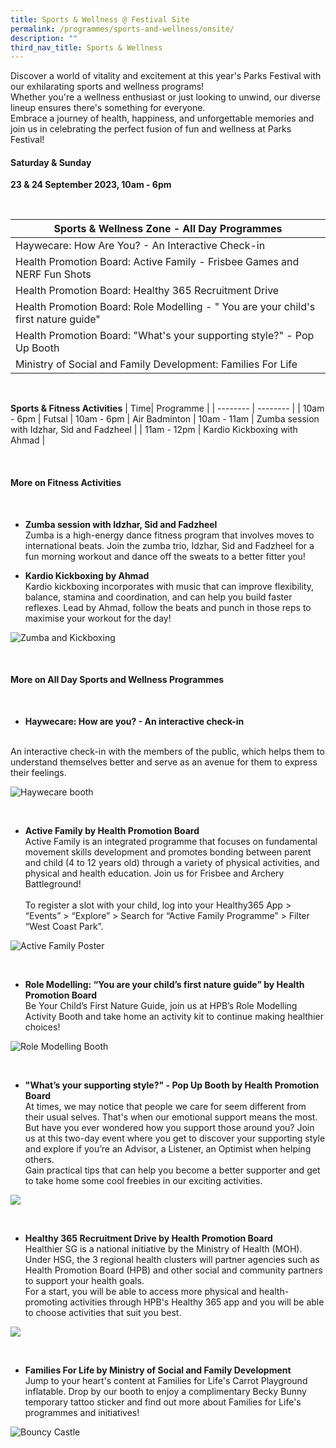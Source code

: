 ```yaml
---
title: Sports & Wellness @ Festival Site
permalink: /programmes/sports-and-wellness/onsite/
description: ""
third_nav_title: Sports & Wellness
---
```

Discover a world of vitality and excitement at this year's Parks Festival with our exhilarating sports and wellness programs! <br>
Whether you're a wellness enthusiast or just looking to unwind, our diverse lineup ensures there's something for everyone. <br>
Embrace a journey of health, happiness, and unforgettable memories and join us in celebrating the perfect fusion of fun and wellness at Parks Festival!

#### Saturday &amp; Sunday <br>
**23 &amp; 24 September 2023, 10am - 6pm**

<br>

| Sports &amp; Wellness Zone - All Day Programmes | 
| -------- |
| Haywecare: How Are You? - An Interactive Check-in |
| Health Promotion Board: Active Family - Frisbee Games and NERF Fun Shots |
| Health Promotion Board: Healthy 365 Recruitment Drive |
| Health Promotion Board: Role Modelling - " You are your child's first nature guide" |
| Health Promotion Board: "What's your supporting style?" - Pop Up Booth |
| Ministry of Social and Family Development: Families For Life |

<br>

**Sports &amp; Fitness Activities**
| Time| Programme | 
| -------- | -------- | 
| 10am - 6pm | Futsal
| 10am - 6pm | Air Badminton
| 10am - 11am | Zumba session with Idzhar, Sid and Fadzheel  | 
| 11am - 12pm | Kardio Kickboxing with Ahmad |


<br>

#### More on Fitness Activities

<br>

* **Zumba session with Idzhar, Sid and Fadzheel** <br>Zumba is a high-energy dance fitness program that involves moves to international beats. Join the zumba trio, Idzhar, Sid and Fadzheel for a fun morning workout and dance off the sweats to a better fitter you! 


* **Kardio Kickboxing by Ahmad** <br> Kardio kickboxing incorporates with music that can improve flexibility, balance, stamina and coordination, and can help you build faster reflexes. Lead by Ahmad, follow the beats and punch in those reps to maximise your workout for the day!

![Zumba and Kickboxing](/images/zumba%20and%20kickboxing.jpg)

<br>

#### More on All Day Sports and Wellness Programmes


<br>

* **Haywecare: How are you? - An interactive check-in**
<br>
An interactive check-in with the members of the public, which helps them to understand themselves better and serve as an avenue for them to express their feelings.

![Haywecare booth](/images/haywecare_photo2.jpg)

<br>

* **Active Family by Health Promotion Board** <br> Active Family is an integrated programme that focuses on fundamental movement skills development and promotes bonding between parent and child (4 to 12 years old) through a variety of physical activities, and physical and health education. Join us for Frisbee and Archery Battleground! <br><br>To register a slot with your child, log into your Healthy365 App &gt; “Events” &gt; “Explore” &gt; Search for “Active Family Programme” &gt; Filter “West Coast Park”.


![Active Family Poster](/images/afp%20image.png)

<br>

* **Role Modelling: “You are your child’s first nature guide” by Health Promotion Board** <br> Be Your Child’s First Nature Guide, join us at HPB’s Role Modelling Activity Booth and take home an activity kit to continue making healthier choices!

![Role Modelling Booth](/images/role%20modelling%20booth.jpg)

<br>

* **"What’s your supporting style?" - Pop Up Booth by Health Promotion Board** <br> At times, we may notice that people we care for seem different from their usual selves. That's when our emotional support means the most. <br> But have you ever wondered how you support those around you? Join us at this two-day event where you get to discover your supporting style and explore if you’re an Advisor, a Listener, an Optimist when helping others. <br> Gain practical tips that can help you become a better supporter and get to take home some cool freebies in our exciting activities. 

![](/images/activation%20park%20fest%202.png)

<br>

* **Healthy 365 Recruitment Drive by Health Promotion Board** <br>Healthier SG is a national initiative by the Ministry of Health (MOH). <br> Under HSG, the 3 regional health clusters will partner agencies such as Health Promotion Board (HPB) and other social and community partners to support your health goals. <br> For a start, you will be able to access more physical and health-promoting activities through HPB's Healthy 365 app and you will be able to choose activities that suit you best.

![](/images/h365%20booth%20image.png)

<br>

* **Families For Life by Ministry of Social and Family Development** <br> Jump to your heart's content at Families for Life's Carrot Playground inflatable. Drop by our booth to enjoy a complimentary Becky Bunny temporary tattoo sticker and find out more about Families for Life's programmes and initiatives!

![Bouncy Castle](/images/bouncy%20castle.jpg)